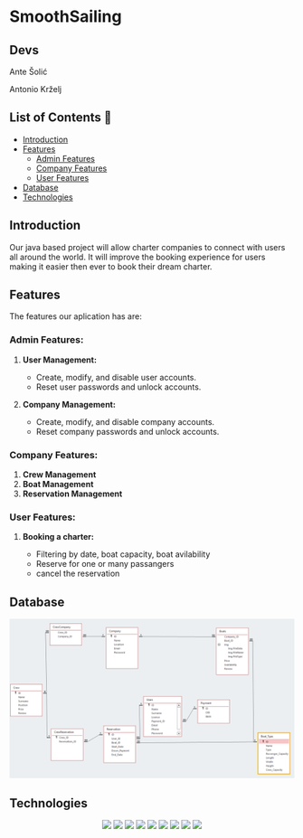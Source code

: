 # SmoothSailing

## Devs

Ante Šolić

Antonio Krželj

## List of Contents 📖

- [Introduction](#introduction)
- [Features](#features)
  - [Admin Features](#admin-features)
  - [Company Features](#company-features)
  - [User Features](#user-features)
- [Database](#database)
- [Technologies](#technologies)

## Introduction

Our java based project will allow charter companies to connect with users all around the world. It will improve the booking experience for users making it easier then ever to book their dream charter.

## Features

The features our aplication has are:

### Admin Features:

1. **User Management:**

   - Create, modify, and disable user accounts.
   - Reset user passwords and unlock accounts.

2. **Company Management:**

   - Create, modify, and disable company accounts.
   - Reset company passwords and unlock accounts.

### Company Features:

1. **Crew Management**
2. **Boat Management**
3. **Reservation Management**

### User Features:

1. **Booking a charter:**

   - Filtering by date, boat capacity, boat avilability
   - Reserve for one or many passangers
   - cancel the reservation

## Database

![image](./public/charter_database.png)

## Technologies

  <p align="center">
  <img src="https://cdn.jsdelivr.net/gh/devicons/devicon/icons/java/java-original-wordmark.svg" height="70"/>
  <img src="https://cdn.jsdelivr.net/gh/devicons/devicon/icons/spring/spring-original-wordmark.svg" height="70"/>  
  <img src="https://cdn.jsdelivr.net/gh/devicons/devicon/icons/intellij/intellij-original-wordmark.svg" height="70"/> 
  <img src="https://cdn.jsdelivr.net/gh/devicons/devicon/icons/html5/html5-original-wordmark.svg" height="70"/>
  <img src="https://cdn.jsdelivr.net/gh/devicons/devicon/icons/css3/css3-original-wordmark.svg" height="70"/>
  <img src="https://cdn.jsdelivr.net/gh/devicons/devicon/icons/bootstrap/bootstrap-original-wordmark.svg" height="70" />
  <img src="https://cdn.jsdelivr.net/gh/devicons/devicon/icons/javascript/javascript-original.svg" height="70" />
  <img src="https://cdn.jsdelivr.net/gh/devicons/devicon/icons/mysql/mysql-original-wordmark.svg" height="70"/>
  <img src="https://cdn.jsdelivr.net/gh/devicons/devicon/icons/docker/docker-original-wordmark.svg" height="70"/>
  </p>
